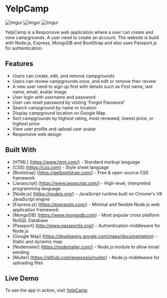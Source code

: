 # YelpCamp
![Imgur](https://i.imgur.com/NrcxGfG.png)
![Imgur](https://i.imgur.com/fjMflxT.png)
![Imgur](https://i.imgur.com/6ipNusQ.png)

YelpCamp is a Responsive web application where a user can create and view campgrounds. A user need to create an account.
The website is build with Node.js, Express, MongoDB and BootStrap and also uses Passport.js for authentication.

## Features
* Users can create, edit, and remove campgrounds
* Users can review campgrounds once, and edit or remove their review
* A new user need to sign up first with details such as First name, last name, email, avatar image
* User login with username and password
* User can reset password by visiting 'Forgot Password'
* Search campground by name or location
* Display campground location on Google Map.
* Sort campgrounds by highest rating, most reviewed, lowest price, or highest price
* View user profile and upload user avatar
* Responsive web design

## Built With
* [HTML] (https://www.html.com/) - Standard markup language
* [CSS] (https://css.com) - Style sheet language
* [Bootstrap] (https://getbootstrap.com/) - Free & open-source CSS framework
* [Javascript] (https://www.javascript.com/) - High-level, interpreted programming language
* [Node.js] (https://nodejs.org/) - JavaScript runtime built on Chrome's V8 JavaScript engine
* [Express.js] (https://expressjs.com/) - Minimal and flexible Node.js web application framework
* [MongoDB] (https://www.mongodb.com) - Most popular cross platform NoSQL Database
* [Passport] (http://www.passportjs.org/) - Authentication middleware for Node.js
* [Google Map] (https://developers.google.com/maps/documentation) - Static and dynamic map 
* [Nodemailer] (https://nodemailer.com/) - Node.js module to allow email sending
* [Multer] (https://github.com/expressjs/multer) - Node.js middleware for uploading files


## Live Demo
To see the app in action, visit [YelpCamp](https://yelpcamp-bebeto.herokuapp.com/)
